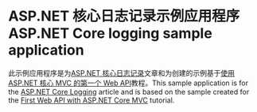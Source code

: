 # <a name="aspnet-core-logging-sample-application"></a><span data-ttu-id="30bcb-101">ASP.NET 核心日志记录示例应用程序</span><span class="sxs-lookup"><span data-stu-id="30bcb-101">ASP.NET Core logging sample application</span></span>

<span data-ttu-id="30bcb-102">此示例应用程序是为[ASP.NET 核心日志记录](https://docs.microsoft.com/aspnet/core/fundamentals/logging)文章和为创建的示例基于[使用 ASP.NET 核心 MVC 的第一个 Web API](https://docs.microsoft.com/aspnet/core/tutorials/first-web-api)教程。</span><span class="sxs-lookup"><span data-stu-id="30bcb-102">This sample application is for the [ASP.NET Core Logging](https://docs.microsoft.com/aspnet/core/fundamentals/logging) article and is based on the sample created for the [First Web API with ASP.NET Core MVC](https://docs.microsoft.com/aspnet/core/tutorials/first-web-api) tutorial.</span></span>
